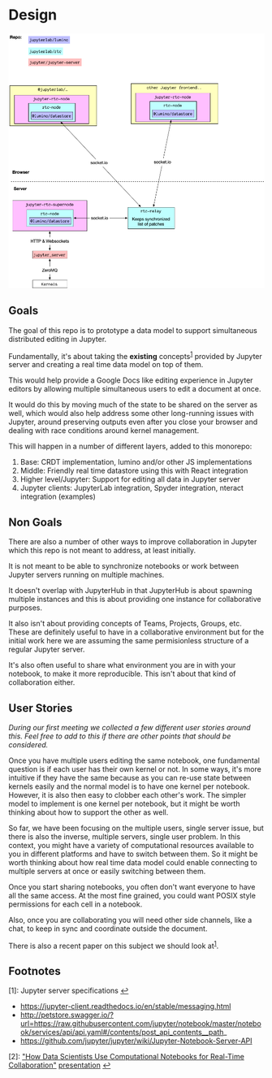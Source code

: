 # Design

![](./scratch/diagram.png)

## Goals

The goal of this repo is to prototype a data model to support simultaneous distributed
editing in Jupyter.

Fundamentally, it's about taking the **existing** concepts<sup id="a1">[1](#f1)</sup> provided by Jupyter server and creating a real time data model on top of them.

This would help provide a Google Docs like editing experience in Jupyter editors by
allowing multiple simultaneous users to edit a document at once.

It would do this by moving much of the state to be shared on the server as well,
which would also help address some other long-running issues with Jupyter, around
preserving outputs even after you close your browser and dealing with race conditions
around kernel management.


This will happen in a number of different layers, added to this monorepo:

1. Base: CRDT implementation, lumino and/or other JS implementations
2. Middle: Friendly real time datastore using this with React integration
3. Higher level/Jupyter: Support for editing all data in Jupyter server
4. Jupyter clients: JupyterLab integration, Spyder integration, nteract integration (examples)

## Non Goals

There are also a number of other ways to improve collaboration in Jupyter which this repo is not meant to address, at least initially.

It is not meant to be able to synchronize notebooks or work between Jupyter servers
running on multiple machines.

It doesn't overlap with JupyterHub in that JupyterHub is about spawning multiple instances and this is about providing one instance for collaborative purposes.

It also isn't about providing concepts of Teams, Projects, Groups, etc. These are definitely useful to have in a collaborative environment but for the initial work here we are assuming the same permisionless structure of a regular Jupyter server.

It's also often useful to share what environment you are in with your notebook, to make it more reproducible. This isn't about that kind of collaboration either.


## User Stories

*During our first meeting we collected a few different user stories around this. Feel free to add to this if there are other points that should be considered.*

Once you have multiple users editing the same notebook, one fundamental question is if each user has their own kernel or not. In some ways, it's more intuitive if they have the same because as you can re-use state between kernels easily and the normal model is to have one kernel per notebook. However, it is also then easy to clobber each other's work. The simpler model to implement is one kernel per notebook, but it might be worth thinking about how to support the other as well.

So far, we have been focusing on the multiple users, single server issue, but there is also the inverse, multiple servers, single user problem. In this context, you might have a variety of computational resources available to you in different platforms and have to switch between them. So it might be worth thinking about how real time data model could enable connecting to multiple servers at once or easily switching between them.

Once you start sharing notebooks, you often don't want everyone to have all the same access. At the most fine grained, you could want POSIX style permissions for each cell in a notebook.

Also, once you are collaborating you will need other side channels, like a chat, to keep in sync and coordinate outside the document.

There is also a recent paper on this subject we should look at<sup id="a2">[1](#f2)</sup>.

## Footnotes

<span id="f1">[1]: Jupyter server specifications</span> [↩](#a1)

- https://jupyter-client.readthedocs.io/en/stable/messaging.html
- http://petstore.swagger.io/?url=https://raw.githubusercontent.com/jupyter/notebook/master/notebook/services/api/api.yaml#/contents/post_api_contents__path_
- https://github.com/jupyter/jupyter/wiki/Jupyter-Notebook-Server-API


<span id="f2">[2]: ["How Data Scientists Use Computational Notebooks for Real-Time Collaboration"](https://dl.acm.org/doi/10.1145/3359141) [presentation](https://ipitweb.files.wordpress.com/2019/06/wang_ipit-1.pdf)</span> [↩](#a2)


